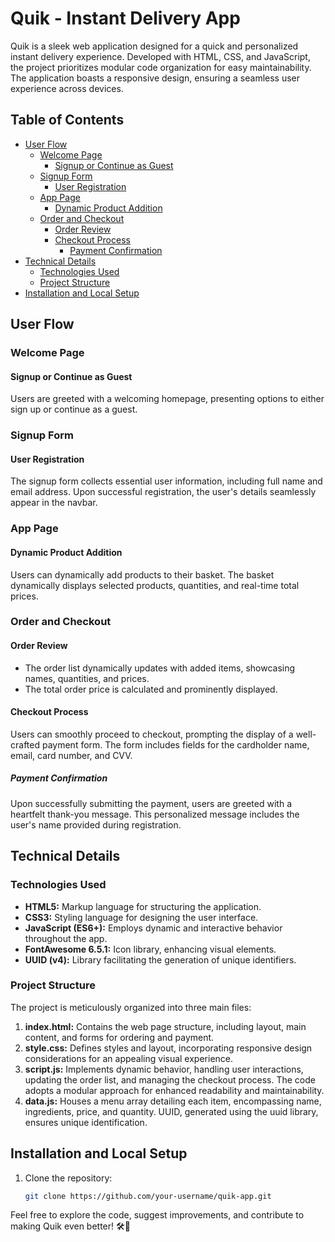 # Quik - Instant Delivery App

Quik is a sleek web application designed for a quick and personalized instant delivery experience. Developed with HTML, CSS, and JavaScript, the project prioritizes modular code organization for easy maintainability. The application boasts a responsive design, ensuring a seamless user experience across devices.

## Table of Contents
- [User Flow](#user-flow)
  - [Welcome Page](#welcome-page)
    - [Signup or Continue as Guest](#signup-or-continue-as-guest)
  - [Signup Form](#signup-form)
    - [User Registration](#user-registration)
  - [App Page](#app-page)
    - [Dynamic Product Addition](#dynamic-product-addition)
  - [Order and Checkout](#order-and-checkout)
    - [Order Review](#order-review)
    - [Checkout Process](#checkout-process)
      - [Payment Confirmation](#payment-confirmation)
- [Technical Details](#technical-details)
  - [Technologies Used](#technologies-used)
  - [Project Structure](#project-structure)
- [Installation and Local Setup](#installation-and-local-setup)

## User Flow

### Welcome Page
#### Signup or Continue as Guest
Users are greeted with a welcoming homepage, presenting options to either sign up or continue as a guest.

### Signup Form
#### User Registration
The signup form collects essential user information, including full name and email address. Upon successful registration, the user's details seamlessly appear in the navbar.

### App Page
#### Dynamic Product Addition
Users can dynamically add products to their basket. The basket dynamically displays selected products, quantities, and real-time total prices.

### Order and Checkout
#### Order Review
- The order list dynamically updates with added items, showcasing names, quantities, and prices.
- The total order price is calculated and prominently displayed.

#### Checkout Process
Users can smoothly proceed to checkout, prompting the display of a well-crafted payment form. The form includes fields for the cardholder name, email, card number, and CVV.

##### Payment Confirmation
Upon successfully submitting the payment, users are greeted with a heartfelt thank-you message. This personalized message includes the user's name provided during registration.

## Technical Details

### Technologies Used
- **HTML5:** Markup language for structuring the application.
- **CSS3:** Styling language for designing the user interface.
- **JavaScript (ES6+):** Employs dynamic and interactive behavior throughout the app.
- **FontAwesome 6.5.1:** Icon library, enhancing visual elements.
- **UUID (v4):** Library facilitating the generation of unique identifiers.

### Project Structure
The project is meticulously organized into three main files:

1. **index.html:** Contains the web page structure, including layout, main content, and forms for ordering and payment.
2. **style.css:** Defines styles and layout, incorporating responsive design considerations for an appealing visual experience.
3. **script.js:** Implements dynamic behavior, handling user interactions, updating the order list, and managing the checkout process. The code adopts a modular approach for enhanced readability and maintainability.
4. **data.js:** Houses a menu array detailing each item, encompassing name, ingredients, price, and quantity. UUID, generated using the uuid library, ensures unique identification.

## Installation and Local Setup
1. Clone the repository:

   ```bash
   git clone https://github.com/your-username/quik-app.git

  Feel free to explore the code, suggest improvements, and contribute to making Quik even better! 🛠️🚀
